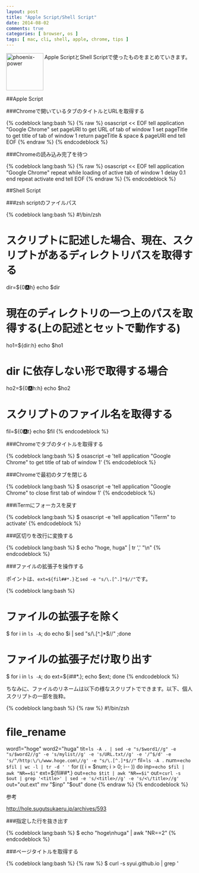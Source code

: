 ```yaml
---
layout: post
title: "Apple Script/Shell Script"
date: 2014-08-02
comments: true
categories: [ browser, os ]
tags: [ mac, cli, shell, apple, chrome, tips ]
---
```

<img src="{{ root_url }}/images/more.png" alt="phoenix-power" align="left" width="100" height="100">Apple ScriptとShell Scriptで使ったものをまとめていきます。<!--more--><br clear="all">


##Apple Script

###Chromeで開いているタブのタイトルとURLを取得する

{% codeblock lang:bash %}
{% raw %}
osascript << EOF
tell application "Google Chrome"
    set pageURI to get URL of tab of window 1
    set pageTitle to get title of tab of window 1
    return pageTitle & space & pageURI
end tell
EOF
{% endraw %}
{% endcodeblock %}

###Chromeの読み込み完了を待つ

{% codeblock lang:bash %}
{% raw %}
osascript << EOF
tell application "Google Chrome"
   repeat while loading of active tab of window 1
        delay 0.1
   end repeat
   activate
end tell
EOF
{% endraw %}
{% endcodeblock %}

##Shell Script

###zsh scriptのファイルパス

{% codeblock lang:bash %}
#!/bin/zsh

# スクリプトに記述した場合、現在、スクリプトがあるディレクトリパスを取得する
dir=${0:a:h}
echo $dir

# 現在のディレクトリの一つ上のパスを取得する(上の記述とセットで動作する)
ho1=${dir:h}
echo $ho1

# dir に依存しない形で取得する場合
ho2=${0:a:h:h}
echo $ho2

# スクリプトのファイル名を取得する
fil=${0:a:t}
echo $fil
{% endcodeblock %}


###Chromeでタブのタイトルを取得する

{% codeblock lang:bash %}
$ osascript -e 'tell application "Google Chrome" to get title of tab of window 1'
{% endcodeblock %}

###Chromeで最初のタブを閉じる

{% codeblock lang:bash %}
$ osascript -e 'tell application "Google Chrome" to close first tab of window 1'
{% endcodeblock %}

###iTermにフォーカスを戻す

{% codeblock lang:bash %}
$ osascript -e 'tell application "iTerm" to activate'
{% endcodeblock %}

###区切りを改行に変換する

{% codeblock lang:bash %}
$ echo "hoge, huga" | tr ',' "\n"
{% endcodeblock %}

###ファイルの拡張子を操作する

ポイントは、`ext=${fil##*.}`と`sed -e "s/\.[^.]*$//"`です。

{% codeblock lang:bash %}
# ファイルの拡張子を除く
$ for i in `ls -A`; do echo $i | sed "s/\.[^.]*$//" ;done

# ファイルの拡張子だけ取り出す
$ for i in `ls -A`; do ext=${i##*.}; echo $ext; done
{% endcodeblock %}

ちなみに、ファイルのリネームは以下の様なスクリプトでできます。以下、個人スクリプトの一部を抜粋。

{% codeblock lang:bash %}
{% raw %}
#!/bin/zsh

# file_rename
word1="hoge"
word2="huga"
tit=`ls -A . | sed -e "s/$word1//g" -e "s/$word2//g" -e 's/mylist//g' -e 's/URL.txt//g' -e '/^$/d' -e 's/^/http:\/\/www.hoge.com\//g' -e "s/\.[^.]*$//"`
fil=`ls -A .`
num=`echo $fil | wc -l | tr -d ' '`
for (( i = $num; i > 0; i-- )) do
    inp=`echo $fil | awk "NR==$i"`
    ext=${fil##*.}
    out=`echo $tit | awk "NR==$i"`
    out=`curl -s $out | grep '<title>' | sed -e 's/<title>//g' -e 's/<\/title>//g'`
    out="$out.$ext"
    mv "$inp" "$out"
done
{% endraw %}
{% endcodeblock %}

参考

http://hole.sugutsukaeru.jp/archives/593

###指定した行を抜き出す

{% codeblock lang:bash %}
$ echo "hoge\nhuga" | awk "NR==2"
{% endcodeblock %}

###ページタイトルを取得する

{% codeblock lang:bash %}
{% raw %}
$ curl -s syui.github.io | grep '<title>' | sed -e 's/<title>//g' -e 's/<\/title>//g'
{% endraw %}
{% endcodeblock %}


